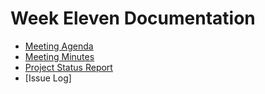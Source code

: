 # Week Eleven Documentation
- [Meeting Agenda](Meeting-Agenda-Week-11.pdf)
- [Meeting Minutes](Meeting-Minutes-Week-11.pdf)
- [Project Status Report](Project_Status_Report_week11.pdf)
- [Issue Log]
